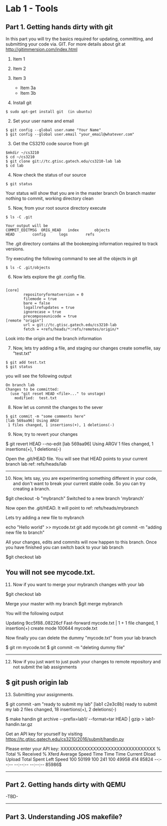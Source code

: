 # Lab 1 - Tools

## Part 1. Getting hands dirty with git

In this part you will try the basics required for updating, 
committing, and submitting your code via. GIT. For more 
details about git at http://gitimmersion.com/index.html


1. Item 1
2. Item 2
3. Item 3
   * Item 3a
   * Item 3b

1. Install git 

```
$ sudo apt-get install git  (in ubuntu)
```

2. Set your user name and email

```
$ git config --global user.name "Your Name"
$ git config --global user.email "your_email@whatever.com"
```

3. Get the CS3210 code source from git

```
$mkdir ~/cs3210
$ cd ~/cs3210
$ git clone git://tc.gtisc.gatech.edu/cs3210-lab lab
$ cd lab
```

4. Now check the status of our source 

```
$ git status
```

Your status will show that you are in the master branch
On branch master
nothing to commit, working directory clean


5. Now, from your root source directory execute

```
$ ls -C .git

Your output will be
COMMIT_EDITMSG	ORIG_HEAD	index		objects
HEAD		config		logs		refs
```


The .git directory contains all the bookeeping information required
to track versions.

Try executing the following command to see all the objects in git

```
$ ls -C .git/objects
```


6. Now lets explore the git .config file.

```

[core]
        repositoryformatversion = 0
        filemode = true
        bare = false
        logallrefupdates = true
        ignorecase = true
        precomposeunicode = true
[remote "origin"]
        url = git://tc.gtisc.gatech.edu/cs3210-lab
        fetch = +refs/heads/*:refs/remotes/origin/*

```
Look into the origin and the branch information


7. Now, lets try adding a file, and staging our changes
create somefile, say "test.txt"

```
$ git add test.txt
$ git status
```


you will see the following output

```
On branch lab
Changes to be committed:
  (use "git reset HEAD <file>..." to unstage)
	modified:  test.txt
```


8. Now let us commit the changes to the sever

```
$ git commit -m "some comments here"
[lab 569aa96] Using ARGV
 1 files changed, 1 insertions(+), 1 deletions(-)
```


9. Now, try to revert your changes

$ git revert HEAD --no-edit
[lab 569aa96] Using ARGV
 1 files changed, 1 insertions(+), 1 deletions(-)

Open the .git/HEAD file. You will see that HEAD points to your 
current branch lab ref: refs/heads/lab

---------------------------

10. Now, lets say, you are experimenting something different in your code, and don't 
want to break your current stable code. So you can try creating a branch.

$git checkout -b "mybranch"
 Switched to a new branch 'mybranch'

Now open the .git/HEAD. It will point to ref: refs/heads/mybranch

Lets try adding a new file to mybranch

echo "Hello world" >> mycode.txt
git add mycode.txt
git commit -m "adding new file to branch"

All your changes, edits and commits will now happen to this branch.
Once you have finished you can switch back to your lab branch

$git checkout lab

You will not see mycode.txt.
------------------------------

11. Now if you want to merge your mybranch changes with your lab

$git checkout lab

Merge your master with my branch
$git merge mybranch 

You will the following output

Updating 9cc5f88..08226cf
Fast-forward
 mycode.txt | 1 +
 1 file changed, 1 insertion(+)
 create mode 100644 mycode.txt

Now finally you can delete the dummy "mycode.txt" from your 
lab branch
 
$ git rm mycode.txt
$ git commit -m "deleting dummy file"

---------------------------------
12. Now if you just want to just push your changes to 
remote repository and not submit the lab assignments

$ git push origin lab
---------------------------------

13. Submitting your assignments.

$ git commit -am "ready to submit my lab"
[lab1 c2e3c8b] ready to submit my lab
 2 files changed, 18 insertions(+), 2 deletions(-)

$ make handin
git archive --prefix=lab1/ --format=tar HEAD | gzip > lab1-handin.tar.gz

Get an API key for yourself by visiting https://tc.gtisc.gatech.edu/cs3210/2016/submit/handin.py

Please enter your API key: XXXXXXXXXXXXXXXXXXXXXXXXXXXXXXXX
  % Total    % Received % Xferd  Average Speed   Time    Time     Time  Current
                                 Dload  Upload   Total   Spent    Left  Speed
100 50199  100   241  100 49958    414  85824 --:--:-- --:--:-- --:--:-- 85986$

-----------------------------------------------------------------------
Part 2. Getting hands dirty with QEMU 
-----------------------------------------------------------------------
-TBD-



-----------------------------------------------------------------------
Part 3. Understanding JOS makefile?
-----------------------------------------------------------------------


